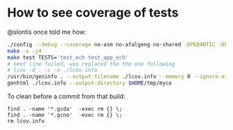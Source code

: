 
# How to see coverage of tests

@slontis once told me how:

```bash
./config --debug --coverage no-asm no-afalgeng no-shared -DPEDANTIC -DFUZZING_BUILD_MODE_UNSAFE_FOR_PRODUCTION
make -s -j4
make test TESTS='test_ech test_app_ech'
# next line failed, was replaced the the one following
# lcov -d . -c -o ./lcov.info
/usr/bin/geninfo . --output-filename ./lcov.info --memory 0 --ignore-errors mismatch
genhtml ./lcov.info --output-directory $HOME/tmp/myco
```

To clean before a commit from that build:
```
find . -name '*.gcda'  -exec rm {} \;
find . -name '*.gcno'  -exec rm {} \;
rm lcov.info
```



